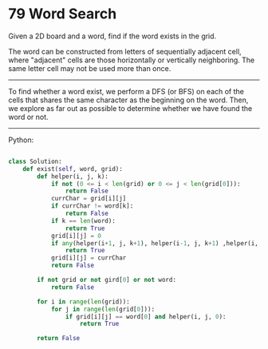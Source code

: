 # 79 Word Search

Given a 2D board and a word, find if the word exists in the grid.

The word can be constructed from letters of sequentially adjacent cell, where
"adjacent" cells are those horizontally or vertically neighboring. The same
letter cell may not be used more than once.

---

To find whether a word exist, we perform a DFS (or BFS) on each of the cells
that shares the same character as the beginning on the word. Then, we explore
as far out as possible to determine whether we have found the word or not.

---

Python:

```python

class Solution:
    def exist(self, word, grid):
        def helper(i, j, k):
            if not (0 <= i < len(grid) or 0 <= j < len(grid[0])):
                return False
            currChar = grid[i][j]
            if currChar != word[k]:
                return False
            if k == len(word):
                return True
            grid[i][j] = 0
            if any(helper(i+1, j, k+1), helper(i-1, j, k+1) ,helper(i, j+1, k+1), helper(i, j-1, k+1)):
                return True
            grid[i][j] = currChar
            return False

        if not grid or not gird[0] or not word:
            return False

        for i in range(len(grid)):
            for j in range(len(grid[0])):
                if grid[i][j] == word[0] and helper(i, j, 0):
                    return True

        return False
```
